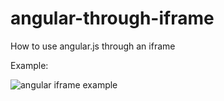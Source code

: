 angular-through-iframe
======================

How to use angular.js through an iframe

Example:

![angular iframe example](https://raw.githubusercontent.com/james2doyle/angular-through-iframe/master/angular-iframe.gif)